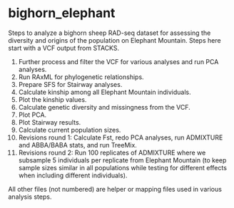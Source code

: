 # bighorn_elephant

Steps to analyze a bighorn sheep RAD-seq dataset for assessing the diversity and origins of the population on Elephant Mountain. Steps here start with a VCF output from STACKS.

1. Further process and filter the VCF for various analyses and run PCA analyses.
2. Run RAxML for phylogenetic relationships.
3. Prepare SFS for Stairway analyses.
4. Calculate kinship among all Elephant Mountain individuals.
5. Plot the kinship values.
6. Calculate genetic diversity and missingness from the VCF.
7. Plot PCA.
8. Plot Stairway results.
9. Calculate current population sizes.
10. Revisions round 1: Calculate Fst, redo PCA analyses, run ADMIXTURE and ABBA/BABA stats, and run TreeMix.
11. Revisions round 2: Run 100 replicates of ADMIXTURE where we subsample 5 individuals per replicate from Elephant Mountain (to keep sample sizes similar in all populations while testing for different effects when including different individuals).

All other files (not numbered) are helper or mapping files used in various analysis steps.


